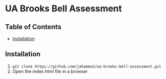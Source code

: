 # UA Brooks Bell Assessment

## Table of Contents

* [Installation](#installation)

## Installation

1. `git clone https://github.com/jahammo2/ua-brooks-bell-assessment.git`
2. Open the index.html file in a browser
